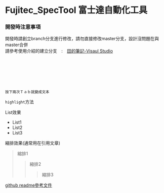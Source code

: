 # Fujitec_SpecTool 富士達自動化工具 

### 開發時注意事項

開發時請創立branch分支進行修改，請勿直接修改master分支，設計沒問題在與master合併 <br>
請參考使用介紹的建立分支　:　[田的筆記-Visaul Studio](https://hackmd.io/@DoubleTianTW/S1KanjwJF "有關VS")
    
<br><br><br><br><br>   

    按下兩次Ｔａｂ就變成文本
    
`highlight`方法

List效果
* List1
* List2
* List3

縮排效果(通常用在引用文章)
> 縮排1
>> 縮排2
>>> 縮排3


[github readme參考文件](https://blog.csdn.net/kaitiren/article/details/38513715)
